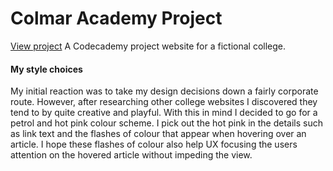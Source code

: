 # Colmar Academy Project
[View project](https://alexcowland.github.io/colmaracademy/)
A Codecademy project website for a fictional college. 

#### My style choices
My initial reaction was to take my design decisions down a fairly corporate route. However, after researching other college websites I discovered they tend to by quite creative and playful. With this in mind I decided to go for a petrol and hot pink colour scheme. I pick out the hot pink in the details such as link text and the flashes of colour that appear when hovering over an article. I hope these flashes of colour also help UX focusing the users attention on the hovered article without impeding the view.
